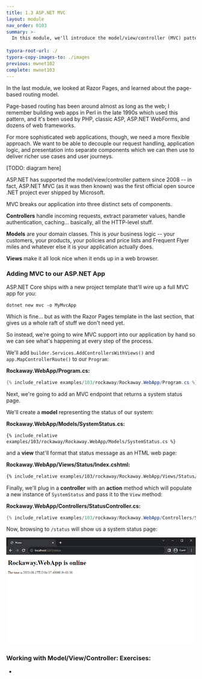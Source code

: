 ```yaml
---
title: 1.3 ASP.NET MVC
layout: module
nav_order: 0103
summary: >-
  In this module, we'll introduce the model/view/controller (MVC) pattern, and learn how ASP.NET Core implements support for applications which use this pattern.

typora-root-url: ./
typora-copy-images-to: ./images
previous: mwnet102
complete: mwnet103
---
```


In the last module, we looked at Razor Pages, and learned about the page-based routing model.

Page-based routing has been around almost as long as the web; I remember building web apps in Perl in the late 1990s which used this pattern, and it's been used by PHP, classic ASP, ASP.NET WebForms, and dozens of web frameworks.

For more sophisticated web applications, though, we need a more flexible approach. We want to be able to decouple our request handling, application logic, and presentation into separate components which we can then use to deliver richer use cases and user journeys.

[TODO: diagram here]

ASP.NET has supported the model/view/controller pattern since 2008 -- in fact, ASP.NET MVC (as it was then known) was the first official open source .NET project ever shipped by Microsoft.

MVC breaks our application into three distinct sets of components.

**Controllers** handle incoming requests, extract parameter values, handle authentication, caching... basically, all the HTTP-level stuff.

**Models** are your domain classes. This is *your* business logic -- your customers, your products, your policies and price lists and Frequent Flyer miles and whatever else it is your application actually does.

**Views** make it all look nice when it ends up in a web browser.

### Adding MVC to our ASP.NET App

ASP.NET Core ships with a new project template that'll wire up a full MVC app for you:

```
dotnet new mvc -o MyMvcApp
```

Which is fine... but as with the Razor Pages template in the last section, that gives us a whole raft of stuff we don't need yet.

So instead, we're going to wire MVC support into our application by hand so we can see what's happening at every step of the process.

We'll add `builder.Services.AddControllersWithViews()` and `app.MapControllerRoute()` to our `Program`:

**Rockaway.WebApp/Program.cs:**

```csharp
{% include_relative examples/103/rockaway/Rockaway.WebApp/Program.cs %}
```

Next, we're going to add an MVC endpoint that returns a system status page.

We'll create a **model** representing the status of our system:

**Rockaway.WebApp/Models/SystemStatus.cs:**

```
{% include_relative examples/103/rockaway/Rockaway.WebApp/Models/SystemStatus.cs %}
```

and a **view** that'll format that status message as an HTML web page:

**Rockaway.WebApp/Views/Status/Index.cshtml:**

```html
{% include_relative examples/103/rockaway/Rockaway.WebApp/Views/Status/Index.cshtml %}
```

Finally, we'll plug in a **controller** with an **action** method which will populate a new instance of `SystemStatus` and pass it to the `View` method:

**Rockaway.WebApp/Controllers/StatusController.cs:**

```csharp
{% include_relative examples/103/rockaway/Rockaway.WebApp/Controllers/StatusController.cs %}
```

Now, browsing to `/status` will show us a system status page:

![image-20230817120650987](/images/image-20230817120650987.png)





### Working with Model/View/Controller: Exercises:

* 







